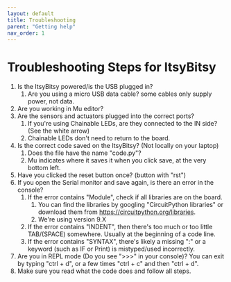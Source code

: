 ```yaml
---
layout: default
title: Troubleshooting
parent: "Getting help"
nav_order: 1
---
```

# Troubleshooting Steps for ItsyBitsy

1. Is the ItsyBitsy powered/is the USB plugged in?
   1. Are you using a micro USB data cable? some cables only supply power, not data.
2. Are you working in Mu editor?
3. Are the sensors and actuators plugged into the correct ports?
   1. If you're using Chainable LEDs, are they connected to the IN side? (See the white arrow)
   2. Chainable LEDs don't need to return to the board.
4. Is the correct code saved on the ItsyBitsy? (Not locally on your laptop)
    1. Does the file have the name "code.py"?
    2. Mu indicates where it saves it when you click save, at the very bottom left.
5. Have you clicked the reset button once? (button with "rst")
6. If you open the Serial monitor and save again, is there an error in the console?
    1. If the error contains "Module", check if all libraries are on the board.
        1. You can find the libraries by googling "CircuitPython libraries" or download them from https://circuitpython.org/libraries.
        2. We're using version 9.X
    2. If the error contains "INDENT", then there's too much or too little TAB/(SPACE) somewhere. Usually at the beginning of a code line.
    3. If the error contains "SYNTAX", there's likely a missing ":" or a keyword (such as IF or Print) is mistyped/used incorrectly.
7. Are you in REPL mode (Do you see ">>>" in your console)? You can exit by typing "ctrl + d", or a few times "ctrl + c" and then "ctrl + d".
8. Make sure you read what the code does and follow all steps.